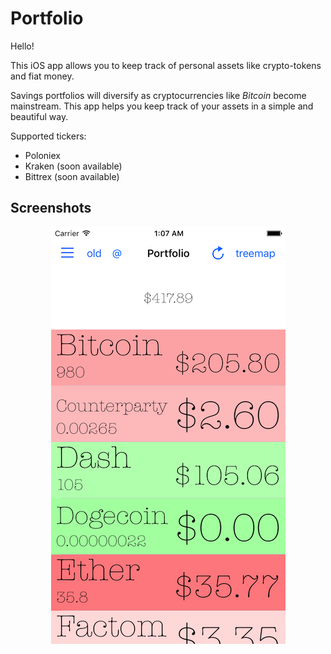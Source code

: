 # Portfolio
Hello!

This iOS app allows you to keep track of personal assets like crypto-tokens and fiat money. 

Savings portfolios will diversify as cryptocurrencies like _Bitcoin_ become mainstream. This app helps you keep track of your assets in a simple and beautiful way.

Supported tickers:
- Poloniex
- Kraken (soon available)
- Bittrex (soon available)

## Screenshots

<p align="center">
    <img src="https://raw.githubusercontent.com/apomes/portfolio/Develop/Readme/Images/MainView.png" alt="Portfolio app sample image missing">
</p>
